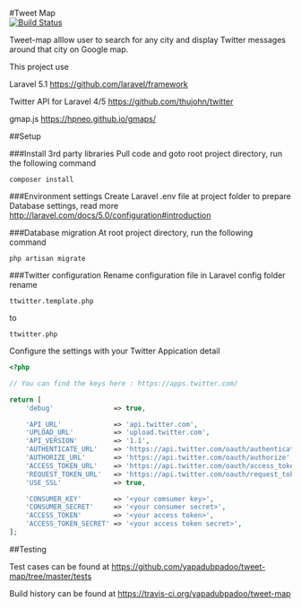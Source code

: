 #Tweet Map		
[![Build Status](https://api.travis-ci.org/yapadubpadoo/tweet-map.svg)](https://travis-ci.org/yapadubpadoo/tweet-map)

Tweet-map alllow user to search for any city and display Twitter messages around that city on Google map.

This project use

Laravel 5.1
https://github.com/laravel/framework

Twitter API for Laravel 4/5
https://github.com/thujohn/twitter

gmap.js
https://hpneo.github.io/gmaps/

##Setup

###Install 3rd party libraries
Pull code and goto root project directory, run the following command
```shell
composer install
```
###Environment settings
Create Laravel .env file at project folder to prepare Database settings, read more http://laravel.com/docs/5.0/configuration#introduction

###Database migration
At root project directory, run the following command
```shell
php artisan migrate
```

###Twitter configuration
Rename configuration file in Laravel config folder
rename
```text
ttwitter.template.php
```
to
```text
ttwitter.php
```
Configure the settings with your Twitter Appication detail
```php
<?php

// You can find the keys here : https://apps.twitter.com/

return [
	'debug'               => true,

	'API_URL'             => 'api.twitter.com',
	'UPLOAD_URL'          => 'upload.twitter.com',
	'API_VERSION'         => '1.1',
	'AUTHENTICATE_URL'    => 'https://api.twitter.com/oauth/authenticate',
	'AUTHORIZE_URL'       => 'https://api.twitter.com/oauth/authorize',
	'ACCESS_TOKEN_URL'    => 'https://api.twitter.com/oauth/access_token',
	'REQUEST_TOKEN_URL'   => 'https://api.twitter.com/oauth/request_token',
	'USE_SSL'             => true,

	'CONSUMER_KEY'        => '<your comsumer key>',
	'CONSUMER_SECRET'     => '<your consumer secret>',
	'ACCESS_TOKEN'        => '<your access token>',
	'ACCESS_TOKEN_SECRET' => '<your access token secret>',
];
```
##Testing

Test cases can be found at https://github.com/yapadubpadoo/tweet-map/tree/master/tests

Build history can be found at https://travis-ci.org/yapadubpadoo/tweet-map

